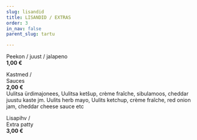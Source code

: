 ```yaml
---
slug: lisandid
title: LISANDID / EXTRAS
order: 3
in_nav: false
parent_slug: tartu

---
```

<span class="spicy"></span>
Peekon / juust / jalapeno  
**1,00 €**

Kastmed /  
Sauces  
**2,00 €**  
<span class="koostis">Uulitsa ürdimajonees, Uulitsa ketšup, crème fraîche, sibulamoos, cheddar juustu kaste jm. Uulits herb mayo, Uulits ketchup, crème fraîche, red onion jam, cheddar cheese sauce etc</span>

Lisapihv /  
Extra patty  
**3,00 €**
